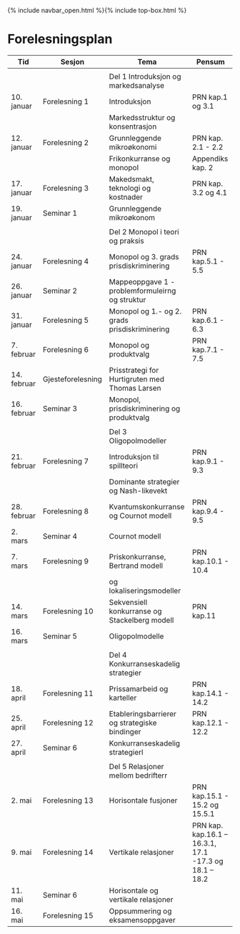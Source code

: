 {% include navbar_open.html %}{% include top-box.html %}

# Forelesningsplan  



| Tid        | Sesjon       | Tema                   | Pensum         |
|------------|--------------|------------------------|----------------|
|   |    |   |   |
|            |  |Del 1 Introduksjon og markedsanalyse|    |
|10. januar  |Forelesning 1 |Introduksjon            |PRN kap.1 og 3.1
|            |              |Markedsstruktur og konsentrasjon              
|12. januar  |Forelesning 2 |Grunnleggende mikroøkonomi|PRN kap. 2.1 - 2.2|
|            |              |Frikonkurranse og monopol|Appendiks kap. 2|
|17. januar |Forelesning 3|Makedsmakt, teknologi og kostnader|PRN kap. 3.2 og 4.1|    
|19. januar |Seminar 1|Grunnleggende mikroøkonom||   
|  |   |   |
|            |              |Del 2 Monopol i teori og praksis|    |
|24. januar  |Forelesning 4 |Monopol og 3. grads prisdiskriminering            |PRN kap.5.1 - 5.5|  
|26. januar  |Seminar 2 |Mappeoppgave 1 - problemformuleirng og struktur ||
|31. januar |Forelesning 5|Monopol og 1.- og 2. grads prisdiskriminering|PRN kap.6.1 - 6.3|    
|7. februar |Forelesning 6|Monopol og produktvalg|PRN kap.7.1 - 7.5|   
|14. februar |Gjesteforelesning |Prisstrategi for Hurtigruten med Thomas Larsen ||   
|16. februar |Seminar 3|Monopol, prisdiskriminering og produktvalg||   
|  |   |   |
|            |              |Del 3 Oligopolmodeller|    |
|21. februar|Forelesning 7 |Introduksjon til spillteori           |PRN kap.9.1 - 9.3|
|            |              |Dominante strategier og Nash-likevekt             
|28. februar  |Forelesning 8 |Kvantumskonkurranse og Cournot modell |PRN kap.9.4 - 9.5|
|2. mars |Seminar 4|Cournot modell||    
|7. mars |Forelesning 9|Priskonkurranse, Bertrand modell |PRN kap.10.1 - 10.4|   
|   |   |og lokaliseringsmodeller|
|14. mars |Forelesning 10 |Sekvensiell konkurranse og Stackelberg modell |PRN kap.11|   
|16. mars |Seminar 5|Oligopolmodelle|| 
|   |   |
|            |              |Del 4 Konkurranseskadelig strategier|    |
|18. april|Forelesning 11 |Prissamarbeid og karteller          |PRN kap.14.1 - 14.2|          
|25. april  |Forelesning 12 |Etableringsbarrierer og strategiske bindinger   |PRN kap.12.1 - 12.2|
|27. april |Seminar 6|Konkurranseskadelig strategierl||    
|   |   | 
|      |      |Del 5 Relasjoner mellom bedrifterr|    |
|2. mai|Forelesning 13 |Horisontale fusjoner          |PRN kap.15.1 - 15.2 og 15.5.1|          
|9. mai  |Forelesning 14 |Vertikale relasjoner   |PRN kap. kap.16.1 – 16.3.1, 17.1 -17.3 og 18.1 – 18.2 |
|11. mai |Seminar 6|Horisontale og vertikale relasjoner||    
|16. mai |Forelesning 15|Oppsummering og eksamensoppgaver ||   
